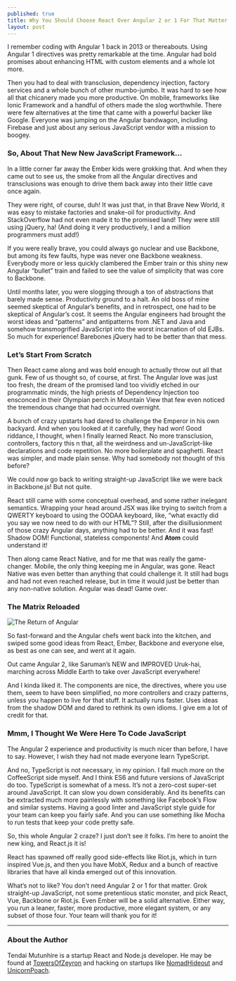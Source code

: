 ```yaml
---
published: true
title: Why You Should Choose React Over Angular 2 or 1 For That Matter
layout: post
---
```


I remember coding with Angular 1 back in 2013 or thereabouts. Using Angular 1 directives was pretty remarkable at the time. Angular had bold promises about enhancing HTML with custom elements and a whole lot more.

Then you had to deal with transclusion, dependency injection, factory services and a whole bunch of other mumbo-jumbo.
It was hard to see how all that chicanery made you more productive. On mobile, frameworks like Ionic Framework and a handful of others made the slog worthwhile. There were few alternatives at the time that came with a powerful backer like Google. Everyone was jumping on the Angular bandwagon, including Firebase and just about any serious JavaScript vendor with a mission to boogey.

### So, About That New New JavaScript Framework…

In a little corner far away the Ember kids were grokking that. And when they came out to see us, the smoke from all the Angular directives and transclusions was enough to drive them back away into their little cave once again.

They were right, of course, duh! It was just that, in that Brave New World, it was easy to mistake factories and snake-oil for productivity. And StackOverflow had not even made it to the promised land! They were still using jQuery, ha! (And doing it very productively, I and a million programmers must add!)

If you were really brave, you could always go nuclear and use Backbone, but among its few faults, hype was never one Backbone weakness. Everybody more or less quickly clambered the Ember train or this shiny new Angular “bullet” train and failed to see the value of simplicity that was core to Backbone.

Until months later, you were slogging through a ton of abstractions that barely made sense. Productivity ground to a halt. An old boss of mine seemed skeptical of Angular’s benefits, and in retrospect, one had to be skeptical of Angular’s cost. It seems the Angular engineers had brought the worst ideas and “patterns” and antipatterns from .NET and Java and somehow transmogrified JavaScript into the worst incarnation of old EJBs. So much for experience! Barebones jQuery had to be better than that mess.

### Let’s Start From Scratch

Then React came along and was bold enough to actually throw out all that gunk. Few of us thought so, of course, at first. The Angular love was just too fresh, the dream of the promised land too vividly etched in our programmatic minds, the high priests of Dependency Injection too ensconced in their Olympian perch in Mountain View that few even noticed the tremendous change that had occurred overnight.

A bunch of crazy upstarts had dared to challenge the Emperor in his own backyard. And when you looked at it carefully, they had won!
Good riddance, I thought, when I finally learned React. No more transclusion, controllers, factory this n that, all the weirdness and un-JavaScript-like declarations and code repetition. No more boilerplate and spaghetti. React was simpler, and made plain sense. Why had somebody not thought of this before?

We could now go back to writing straight-up JavaScript like we were back in Backbone.js! But not quite.

React still came with some conceptual overhead, and some rather inelegant semantics. Wrapping your head around JSX was like trying to switch from a QWERTY keyboard to using the OODAA keyboard, like, “what exactly did you say we now need to do with our HTML”?
Still, after the disillusionment of those crazy Angular days, anything had to be better. And it was fast! Shadow DOM! Functional, stateless components! And __Atom__ could understand it!

Then along came React Native, and for me that was really the game-changer. Mobile, the only thing keeping me in Angular, was gone. React Native was even better than anything that could challenge it. It still had bugs and had not even reached release, but in time it would just be better than any non-native solution. Angular was dead! Game over.

### The Matrix Reloaded

![The Return of Angular](https://cdn-images-1.medium.com/max/800/0*7MuxuGj8_vK9Rc1u.jpg)

So fast-forward and the Angular chefs went back into the kitchen, and swiped some good ideas from React, Ember, Backbone and everyone else, as best as one can see, and went at it again.

Out came Angular 2, like Saruman’s NEW and IMPROVED Uruk-hai, marching across Middle Earth to take over JavaScript everywhere!

And I kinda liked it. The components are nice, the directives, where you use them, seem to have been simplified, no more controllers and crazy patterns, unless you happen to live for that stuff. It actually runs faster. Uses ideas from the shadow DOM and dared to rethink its own idioms. I give em a lot of credit for that.

### Mmm, I Thought We Were Here To Code JavaScript

The Angular 2 experience and productivity is much nicer than before, I have to say. However, I wish they had not made everyone learn TypeScript.

And no, TypeScript is not necessary, in my opinion. I fall much more on the CoffeeScript side myself. And I think ES6 and future versions of JavaScript do too. TypeScript is somewhat of a mess. It’s not a zero-cost super-set around JavaScript. It can slow you down considerably. And its benefits can be extracted much more painlessly with something like Facebook’s Flow and similar systems. Having a good linter and JavaScript style guide for your team can keep you fairly safe. And you can use something like Mocha to run tests that keep your code pretty safe.

So, this whole Angular 2 craze? I just don’t see it folks. I’m here to anoint the new king, and React.js it is!

React has spawned off really good side-effects like Riot.js, which in turn inspired Vue.js, and then you have MobX, Redux and a bunch of reactive libraries that have all kinda emerged out of this innovation.

What’s not to like? You don’t need Angular 2 or 1 for that matter. Grok straight-up JavaScript, not some pretentious static monster, and pick React, Vue, Backbone or Riot.js. Even Ember will be a solid alternative. Either way, you run a leaner, faster, more productive, more elegant system, or any subset of those four. Your team will thank you for it!

****

### About the Author
Tendai Mutunhire is a startup React and Node.js developer. He may be found at [TowersOfZeyron](http://towersofzeyron.com) and hacking on startups like [NomadHideout](http://nomadhideout.com) and [UnicornPoach](http://www.unicornpoach.com).
